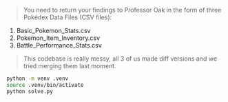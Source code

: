 > You need to return your findings to Professor Oak in the form of three Pokédex Data Files (CSV files):

1. Basic_Pokemon_Stats.csv
2. Pokemon_Item_Inventory.csv
3. Battle_Performance_Stats.csv

> This codebase is really messy, all 3 of us made diff versions and we tried merging them last moment.

``` sh
python -m venv .venv
source .venv/bin/activate
python solve.py
```